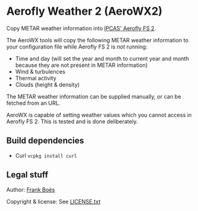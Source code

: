 Aerofly Weather 2 (AeroWX2)
===========================

Copy METAR weather information into [IPCAS' Aerofly FS 2](https://www.aerofly.com/).

The AeroWX tools will copy the following METAR weather information to your configuration file while Aerofly FS 2 is _not_ running:

* Time and day (will set the year and month to current year and month because they are not present in METAR information)
* Wind & turbulences
* Thermal activity
* Clouds (height & density)

The METAR weather information can be supplied manually, or can be fetched from an URL.

AeroWX is capable of setting weather values which you cannot access in Aerofly FS 2. This is tested and is done deliberately.

Build dependencies
------------------

* Curl `vcpkg install curl`

Legal stuff
-----------

Author: [Frank Boës](http://3960.org)

Copyright & license: See [LICENSE.txt](LICENSE.txt)
